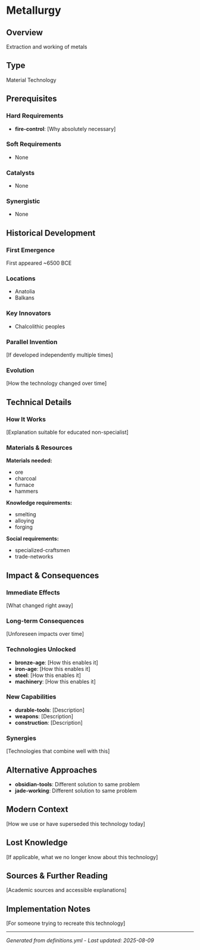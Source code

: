 # Metallurgy

## Overview
Extraction and working of metals

## Type
Material Technology

## Prerequisites

### Hard Requirements
- **fire-control**: [Why absolutely necessary]

### Soft Requirements
- None

### Catalysts
- None

### Synergistic
- None

## Historical Development

### First Emergence
First appeared ~6500 BCE

### Locations
- Anatolia
- Balkans

### Key Innovators
- Chalcolithic peoples

### Parallel Invention
[If developed independently multiple times]

### Evolution
[How the technology changed over time]

## Technical Details

### How It Works
[Explanation suitable for educated non-specialist]

### Materials & Resources
**Materials needed:**
- ore
- charcoal
- furnace
- hammers


**Knowledge requirements:**
- smelting
- alloying
- forging


**Social requirements:**
- specialized-craftsmen
- trade-networks

## Impact & Consequences

### Immediate Effects
[What changed right away]

### Long-term Consequences
[Unforeseen impacts over time]

### Technologies Unlocked
- **bronze-age**: [How this enables it]
- **iron-age**: [How this enables it]
- **steel**: [How this enables it]
- **machinery**: [How this enables it]

### New Capabilities
- **durable-tools**: [Description]
- **weapons**: [Description]
- **construction**: [Description]

### Synergies
[Technologies that combine well with this]

## Alternative Approaches
- **obsidian-tools**: Different solution to same problem
- **jade-working**: Different solution to same problem

## Modern Context
[How we use or have superseded this technology today]

## Lost Knowledge
[If applicable, what we no longer know about this technology]

## Sources & Further Reading
[Academic sources and accessible explanations]

## Implementation Notes
[For someone trying to recreate this technology]

---
*Generated from definitions.yml - Last updated: 2025-08-09*
